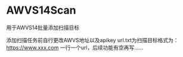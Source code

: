 # AWVS14Scan
用于AWVS14批量添加扫描目标
 
 添加扫描任务前自行更改AWVS地址以及apikey
 url.txt为扫描目标格式为：https://www.xxx.com
 一行一个url，后续功能有空再写......
 
